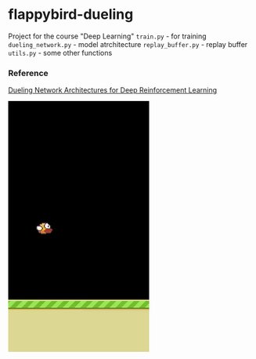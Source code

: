 # flappybird-dueling

Project for the course "Deep Learning"
`train.py` - for  training
`dueling_network.py` - model atrchitecture
`replay_buffer.py` - replay buffer
`utils.py` - some other functions 

### Reference
[Dueling Network Architectures for Deep Reinforcement Learning](https://arxiv.org/abs/1511.06581)


![Clip](clip.gif)
